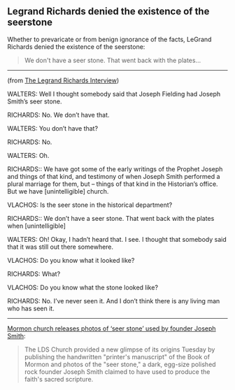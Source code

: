 ## Legrand Richards denied the existence of the seerstone

Whether to prevaricate or from benign ignorance of the facts, LeGrand Richards denied the existence of the seerstone:

> We don't have a seer stone.  That went back with the plates...

---

(from [The Legrand Richards Interview](http://thoughtsonthingsandstuff.com/the-legrand-richards-interview/))

WALTERS: Well I thought somebody said that Joseph Fielding had Joseph Smith’s seer stone.

RICHARDS: No. We don’t have that.

WALTERS: You don’t have that?

RICHARDS: No.

WALTERS: Oh.

RICHARDS:: We have got some of the early writings of the Prophet Joseph and things of that kind, and testimony of when Joseph Smith performed a plural marriage for them, but – things of that kind in the Historian’s office. But we have [unintelligible] church.

VLACHOS: Is the seer stone in the historical department?

RICHARDS:: We don’t have a seer stone. That went back with the plates when [unintelligible]

WALTERS: Oh! Okay, I hadn’t heard that. I see. I thought that somebody said that it was still out there somewhere.

VLACHOS: Do you know what it looked like?

RICHARDS: What?

VLACHOS: Do you know what the stone looked like?

RICHARDS: No. I’ve never seen it. And I don’t think there is any living man who has seen it.

---

[Mormon church releases photos of ‘seer stone’ used by founder Joseph Smith](http://www.sltrib.com/news/2802019-155/mormon-church-to-release-more-documents):

> The LDS Church provided a new glimpse of its origins Tuesday by publishing the handwritten "printer's manuscript" of the Book of Mormon and photos of the "seer stone," a dark, egg-size polished rock founder Joseph Smith claimed to have used to produce the faith's sacred scripture.
